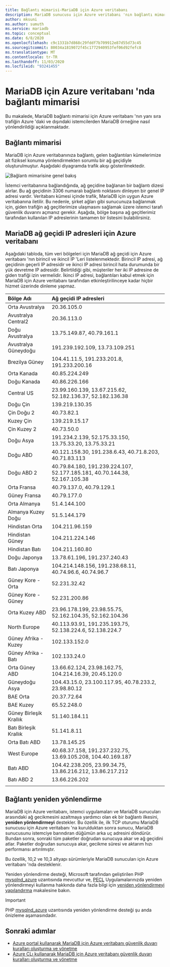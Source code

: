 ```yaml
---
title: Bağlantı mimarisi-MariaDB için Azure veritabanı
description: MariaDB sunucusu için Azure veritabanı 'nın bağlantı mimarisini açıklar.
author: mksuni
ms.author: sumuth
ms.service: mariadb
ms.topic: conceptual
ms.date: 6/8/2020
ms.openlocfilehash: c9c1331b7d868c29fddf7b709912e87d55d73c45
ms.sourcegitcommit: 80034a1819072f45c1772940953fef06d92fefc8
ms.translationtype: MT
ms.contentlocale: tr-TR
ms.lasthandoff: 11/03/2020
ms.locfileid: "93241455"
---
```

# <a name="connectivity-architecture-in-azure-database-for-mariadb"></a>MariaDB için Azure veritabanı 'nda bağlantı mimarisi
Bu makalede, MariaDB bağlantı mimarisi için Azure veritabanı 'nın yanı sıra trafiğin Azure 'daki ve dışındaki istemcilerden MariaDB örneğine nasıl yönlendirildiği açıklanmaktadır.

## <a name="connectivity-architecture"></a>Bağlantı mimarisi

MariaDB için Azure veritabanınıza bağlantı, gelen bağlantıları kümelerimize ait fiziksel konuma yönlendirmekten sorumlu bir ağ geçidiyle oluşturulmuştur. Aşağıdaki diyagramda trafik akışı gösterilmektedir.

![Bağlantı mimarisine genel bakış](./media/concepts-connectivity-architecture/connectivity-architecture-overview-proxy.png)

İstemci veritabanına bağlandığında, ağ geçidine bağlanan bir bağlantı dizesi alırlar. Bu ağ geçidinin 3306 numaralı bağlantı noktasını dinleyen bir genel IP adresi vardır. Veritabanı kümesi içinde trafik, MariaDB için uygun Azure veritabanına iletilir. Bu nedenle, şirket ağları gibi sunucunuza bağlanmak için, giden trafiğin ağ geçitlerimize ulaşmasını sağlamak üzere istemci tarafı güvenlik duvarını açmanız gerekir. Aşağıda, bölge başına ağ geçitlerimiz tarafından kullanılan IP adreslerinin tamamen bir listesini bulabilirsiniz.

## <a name="azure-database-for-mariadb-gateway-ip-addresses"></a>MariaDB ağ geçidi IP adresleri için Azure veritabanı

Aşağıdaki tabloda, tüm veri bölgeleri için MariaDB ağ geçidi için Azure veritabanı 'nın birincil ve ikincil IP 'Leri listelenmektedir. Birincil IP adresi, ağ geçidinin geçerli IP adresidir ve ikinci IP adresi birincil hata durumunda bir yük devretme IP adresidir. Belirtildiği gibi, müşteriler her iki IP adresine de giden trafiği izin vermelidir. İkinci IP adresi, bağlantıları kabul etmek için MariaDB için Azure veritabanı tarafından etkinleştirilinceye kadar hiçbir hizmet üzerinde dinleme yapmaz.

| **Bölge Adı** | **Ağ geçidi IP adresleri** |
|:----------------|:-------------|
| Orta Avustralya| 20.36.105.0     |
| Avustralya Central2     | 20.36.113.0   |
| Doğu Avustralya | 13.75.149.87, 40.79.161.1     |
| Avustralya Güneydoğu |191.239.192.109, 13.73.109.251   |
| Brezilya Güney | 104.41.11.5, 191.233.201.8, 191.233.200.16  |
| Orta Kanada |40.85.224.249  |
| Doğu Kanada | 40.86.226.166    |
| Central US | 23.99.160.139, 13.67.215.62, 52.182.136.37, 52.182.136.38     |
| Doğu Çin | 139.219.130.35    |
| Çin Doğu 2 | 40.73.82.1  |
| Kuzey Çin | 139.219.15.17    |
| Çin Kuzey 2 | 40.73.50.0     |
| Doğu Asya | 191.234.2.139, 52.175.33.150, 13.75.33.20, 13.75.33.21     |
| Doğu ABD | 40.121.158.30, 191.238.6.43, 40.71.8.203, 40.71.83.113   |
| Doğu ABD 2 |40.79.84.180, 191.239.224.107, 52.177.185.181, 40.70.144.38, 52.167.105.38  |
| Orta Fransa | 40.79.137.0, 40.79.129.1  |
| Güney Fransa | 40.79.177.0     |
| Orta Almanya | 51.4.144.100     |
| Almanya Kuzey Doğu | 51.5.144.179  |
| Hindistan Orta | 104.211.96.159     |
| Hindistan Güney | 104.211.224.146  |
| Hindistan Batı | 104.211.160.80    |
| Doğu Japonya | 13.78.61.196, 191.237.240.43  |
| Batı Japonya | 104.214.148.156, 191.238.68.11, 40.74.96.6, 40.74.96.7    |
| Güney Kore - Orta | 52.231.32.42   |
| Güney Kore - Güney | 52.231.200.86    |
| Orta Kuzey ABD | 23.96.178.199, 23.98.55.75, 52.162.104.35, 52.162.104.36    |
| North Europe | 40.113.93.91, 191.235.193.75, 52.138.224.6, 52.138.224.7    |
| Güney Afrika - Kuzey  | 102.133.152.0    |
| Güney Afrika - Batı | 102.133.24.0   |
| Orta Güney ABD |13.66.62.124, 23.98.162.75, 104.214.16.39, 20.45.120.0   |
| Güneydoğu Asya | 104.43.15.0, 23.100.117.95, 40.78.233.2, 23.98.80.12     |
| BAE Orta | 20.37.72.64  |
| BAE Kuzey | 65.52.248.0    |
| Güney Birleşik Krallık | 51.140.184.11   |
| Batı Birleşik Krallık | 51.141.8.11  |
| Orta Batı ABD | 13.78.145.25     |
| West Europe | 40.68.37.158, 191.237.232.75, 13.69.105.208, 104.40.169.187  |
| Batı ABD | 104.42.238.205, 23.99.34.75, 13.86.216.212, 13.86.217.212 |
| Batı ABD 2 | 13.66.226.202  |
||||

## <a name="connection-redirection"></a>Bağlantı yeniden yönlendirme

MariaDB için Azure veritabanı, istemci uygulamaları ve MariaDB sunucuları arasındaki ağ gecikmesini azaltmaya yardımcı olan ek bir bağlantı ilkesini, **yeniden yönlendirmeyi** destekler. Bu özellik ile, ilk TCP oturumu MariaDB sunucusu için Azure veritabanı 'na kurulduktan sonra sunucu, MariaDB sunucusunu istemciye barındıran düğümün arka uç adresini döndürür. Bundan sonra, sonraki tüm paketler doğrudan sunucuya akar ve ağ geçidini atlar. Paketler doğrudan sunucuya akar, gecikme süresi ve aktarım hızı performansı artırılmıştır.

Bu özellik, 10,2 ve 10,3 altyapı sürümleriyle MariaDB sunucuları için Azure veritabanı 'nda desteklenir.

Yeniden yönlendirme desteği, Microsoft tarafından geliştirilen PHP [mysqlnd_azure](https://github.com/microsoft/mysqlnd_azure) uzantısında mevcuttur ve, [PECL](https://pecl.php.net/package/mysqlnd_azure) Uygulamalarınızda yeniden yönlendirmeyi kullanma hakkında daha fazla bilgi için [yeniden yönlendirmeyi yapılandırma](./howto-redirection.md) makalesine bakın.

> [!IMPORTANT]
> PHP [mysqlnd_azure](https://github.com/microsoft/mysqlnd_azure) uzantısında yeniden yönlendirme desteği şu anda önizleme aşamasındadır.

## <a name="next-steps"></a>Sonraki adımlar

* [Azure portal kullanarak MariaDB için Azure veritabanı güvenlik duvarı kuralları oluşturma ve yönetme](./howto-manage-firewall-portal.md)
* [Azure CLı kullanarak MariaDB için Azure veritabanı güvenlik duvarı kuralları oluşturma ve yönetme](./howto-manage-firewall-cli.md)